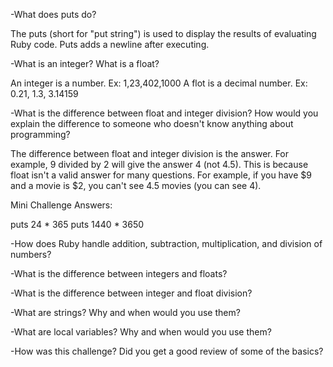 -What does puts do?

The puts (short for "put string") is used to  display the results of evaluating Ruby code. Puts adds a newline after executing.

-What is an integer? What is a float?

An integer is a number. Ex: 1,23,402,1000
 A flot is a decimal number. Ex: 0.21, 1.3, 3.14159 

-What is the difference between float and integer division? How would you explain the difference to someone who doesn't know anything about programming?

The difference between float and integer division is the answer. For example, 9 divided by 2 will give the answer 4 (not 4.5). This is because float isn't a valid answer for many questions. For example, if you have $9 and a movie is $2, you can't see 4.5 movies (you can see 4).

Mini Challenge Answers:

puts 24 * 365
puts 1440 * 3650 

-How does Ruby handle addition, subtraction, multiplication, and division of numbers?

-What is the difference between integers and floats?

-What is the difference between integer and float division?

-What are strings? Why and when would you use them?

-What are local variables? Why and when would you use them?

-How was this challenge? Did you get a good review of some of the basics?